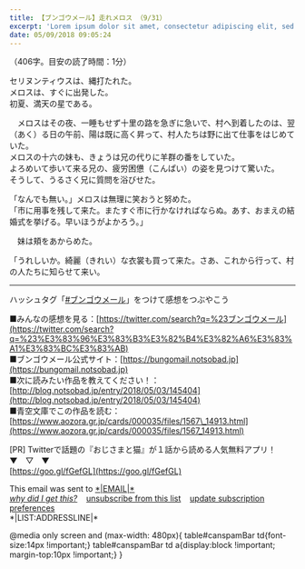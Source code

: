```yaml
---
title: 【ブンゴウメール】走れメロス （9/31）
excerpt: 'Lorem ipsum dolor sit amet, consectetur adipiscing elit, sed do eiusmod tempor incididunt ut labore et dolore magna aliqua. Praesent elementum facilisis leo vel fringilla est ullamcorper eget. At imperdiet dui accumsan sit amet nulla facilisi morbi tempus.'
date: 05/09/2018 09:05:24
---
```


（406字。目安の読了時間：1分）  
  
  
セリヌンティウスは、縄打たれた。  
メロスは、すぐに出発した。  
初夏、満天の星である。  
  
  
　メロスはその夜、一睡もせず十里の路を急ぎに急いで、村へ到着したのは、翌（あく）る日の午前、陽は既に高く昇って、村人たちは野に出て仕事をはじめていた。  
メロスの十六の妹も、きょうは兄の代りに羊群の番をしていた。  
よろめいて歩いて来る兄の、疲労困憊（こんぱい）の姿を見つけて驚いた。  
そうして、うるさく兄に質問を浴びせた。  
  
  
「なんでも無い。」メロスは無理に笑おうと努めた。  
「市に用事を残して来た。またすぐ市に行かなければならぬ。あす、おまえの結婚式を挙げる。早いほうがよかろう。」  
  
　妹は頬をあからめた。  
  
  
「うれしいか。綺麗（きれい）な衣裳も買って来た。さあ、これから行って、村の人たちに知らせて来い。  
  

* * *

  
  
ハッシュタグ「[#ブンゴウメール](https://twitter.com/intent/tweet?url=https%3A%2F%2Fbungomail.notsobad.jp%2F&hashtags=ブンゴウメール&text=5月は太宰治の「走れメロス」を配信中)」をつけて感想をつぶやこう  
  
■みんなの感想を見る：[https://twitter.com/search?q=%23ブンゴウメール](https://twitter.com/search?q=%23%E3%83%96%E3%83%B3%E3%82%B4%E3%82%A6%E3%83%A1%E3%83%BC%E3%83%AB)  
■ブンゴウメール公式サイト：[https://bungomail.notsobad.jp](https://bungomail.notsobad.jp)  
■次に読みたい作品を教えてください！：[http://blog.notsobad.jp/entry/2018/05/03/145404](http://blog.notsobad.jp/entry/2018/05/03/145404)  
■青空文庫でこの作品を読む：[https://www.aozora.gr.jp/cards/000035/files/1567\_14913.html](https://www.aozora.gr.jp/cards/000035/files/1567_14913.html)  
  
\[PR\] Twitterで話題の『おじさまと猫』が１話から読める人気無料アプリ！  
▼　▽　▼  
[https://goo.gl/fGefGL](https://goo.gl/fGefGL)

  
  
  
  
  
  

This email was sent to [\*|EMAIL|\*](mailto:*|EMAIL|*)  
[_why did I get this?_](*|ABOUT_LIST|*)    [unsubscribe from this list](*|UNSUB|*)    [update subscription preferences](*|UPDATE_PROFILE|*)  
\*|LIST:ADDRESSLINE|\*  
  

@media only screen and (max-width: 480px){ table#canspamBar td{font-size:14px !important;} table#canspamBar td a{display:block !important; margin-top:10px !important;} }